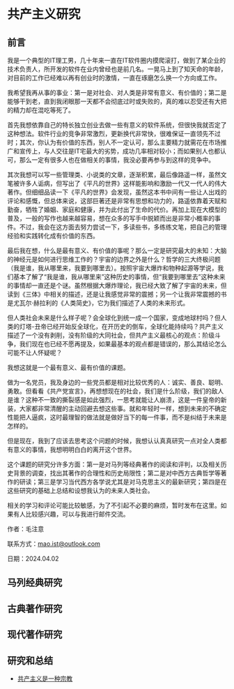 # 共产主义研究

## 前言

我是一个典型的IT理工男，几十年来一直在IT软件圈内摸爬滚打，做到了某企业的技术负责人，所开发的软件在业内曾经也是前几名。一晃马上到了知天命的年龄，对目前的工作已经难以再有创业时的激情，一直在琢磨怎么换一个方向或工作。

我希望我再从事的事业：第一是对社会、对人类是非常有意义、有价值的；第二是能够干到老，直到我闭眼那一天都不会彻底过时或失败的，真的难以忍受还有大把的精力却在混吃等死了。

首先我想依靠自己的特长独立创业去做一些有意义的软件系统，但很快我就否定了这种想法。软件行业的竞争非常激烈，更新换代非常快，很难保证一直领先不过时；其次，你认为有价值的东西，别人不一定认可，那么主要精力就需花在市场推广和宣传上，与人交往是IT宅最大的劣势，成功几率相对较小；而如果别人也都认可，那么一定有很多人也在做相关的事情，我没必要再参与到这样的竞争中。

其次我想可以写一些管理类、小说类的文章，逐渐积累，最后像路遥一样，虽然文笔被许多人诟病，但写出了《平凡的世界》这样能影响和激励一代又一代人的伟大著作。但细细品读一下《平凡的世界》会发现，虽然这本书中间有一些让人出戏的评论和感慨，但总体来说，这部巨著还是非常有思想和功力的，路遥依靠着天赋和勤奋，牺牲了婚姻、家庭和健康，并为此付出了生命的代价。再加上现在大模型的普及，一般的写作也越来越容易，想在众多的写手中脱颖而出是非常小概率的事件。不过，我会在这方面去努力尝试一下，多读些书，多练练文笔，把自己的管理经验和实践转化成有价值的东西。

最后我在想，什么是最有意义、有价值的事呢？那么一定是研究最大的未知：大脑的神经元是如何进行思维工作的？宇宙的边界之外是什么？哲学的三大终极问题（我是谁，我从哪里来，我要到哪里去）。按照宇宙大爆炸和物种起源等学说，我们基本了解了“我是谁，我从哪里来”这种历史的事情，但“我要到哪里去”这种未来的事情却一直还是个谜。虽然根据大爆炸理论，我已经大致了解了宇宙的未来，但读到《三体》中相关的描述，还是让我感觉非常的震撼；另一个让我非常震撼的书是尤瓦尔·赫拉利的《人类简史》，它为我们描述了人类的未来形式。

但人类社会未来是什么样子呢？会全球化到统一成一个国家，变成地球村吗？但人类的灯塔-丑帝已经开始反全球化，在开历史的倒车，全球化能持续吗？共产主义描述了一个没有剥削，没有阶级的大同社会，但共产主义最核心的观点：阶级斗争，我们现在也已经不愿再提及，如果最基本的观点都是错误的，那么其结论怎么可能不让人怀疑呢？

我想这就是一个最有意义、最有价值的课题。

做为一名党员，我及身边的一些党员都是相对比较优秀的人：诚实、善良、聪明、勇敢。但看看《共产党宣言》，再想想现在的社会，我们是什么阶级，我们的敌人是谁？这种不一致的撕裂感是如此强烈，一思考就能让人崩溃，这是一件皇帝的新装，大家都非常清醒的主动回避去想这些事。就和年轻时一样，想到未来的不确定性能把人逼疯，这时最理智的做法就是做好当下的每一件事，而不是纠结于未来是怎样的。

但是现在，我到了应该去思考这个问题的时候，我想认认真真研究一点对全人类都有意义的事情，我想明明白白的离开这个世界。

这个课题的研究分许多方面：第一是对马列等经典著作的阅读和评判，以及相关历史背景的调查，找出其著作的合理性和历史局限性；第二是对中西方古典哲学等著作的研读；第三是学习当代西方各学说尤其是对马克思主义的最新研究；第四是在这些研究的基础上总结和设想我认为的未来人类社会。

相关的学习和评论可能比较敏感，为了不引起不必要的麻烦，暂时发布在这里。如果有人比较感兴趣，可以与我进行邮件交流。

作者：毛注意

联系方式：mao.ist@outlook.com

日期：2024.04.02

## 马列经典研究

## 古典著作研究

## 现代著作研究

## 研究和总结

 - [共产主义是一种宗教](./conclusion/communism_is_a_religion.md)
